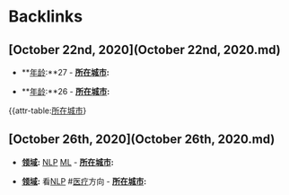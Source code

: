 
# Backlinks
## [October 22nd, 2020](October 22nd, 2020.md)
- **[年龄](年龄.md):**27
            - **[所在城市](所在城市.md):**

- **[年龄](年龄.md):**26
            - **[所在城市](所在城市.md):**

{{attr-table:[所在城市](所在城市.md)}

## [October 26th, 2020](October 26th, 2020.md)
- **[领域](领域.md):** [NLP](NLP.md) [ML](ML.md)
                - **[所在城市](所在城市.md):**

- **[领域](领域.md):** 看[NLP](NLP.md) #[医疗](医疗.md)方向
                - **[所在城市](所在城市.md):**

